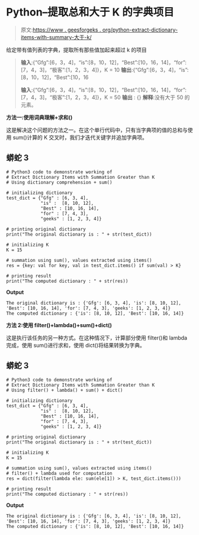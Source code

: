 # Python–提取总和大于 K 的字典项目

> 原文:[https://www . geesforgeks . org/python-extract-dictionary-items-with-summary-大于-k/](https://www.geeksforgeeks.org/python-extract-dictionary-items-with-summation-greater-than-k/)

给定带有值列表的字典，提取所有那些值加起来超过 k 的项目

> **输入**:{“Gfg”:[6，3，4]，“is”:[8，10，12]，“Best”:[10，16，14]，“for”:[7，4，3]，“极客”:[1，2，3，4]}，K = 10
> **输出**:{“Gfg”:[6，3，4]，“is”:[8，10，12]，“Best”:[10，16
> 
> **输入**:{“Gfg”:[6，3，4]，“is”:[8，10，12]，“Best”:[10，16，14]，“for”:[7，4，3]，“极客”:[1，2，3，4]}，K = 50
> **输出** : {}
> **解释**:没有大于 50 的元素。

**方法一:使用词典理解+求和()**

这是解决这个问题的方法之一。在这个单行代码中，只有当字典项的值的总和与使用 sum()计算的 K 交叉时，我们才迭代关键字并追加字典项。

## 蟒蛇 3

```
# Python3 code to demonstrate working of 
# Extract Dictionary Items with Summation Greater than K
# Using dictionary comprehension + sum()

# initializing dictionary
test_dict = {"Gfg" : [6, 3, 4], 
             "is" :  [8, 10, 12], 
             "Best" : [10, 16, 14],  
             "for" : [7, 4, 3], 
             "geeks" : [1, 2, 3, 4]}

# printing original dictionary
print("The original dictionary is : " + str(test_dict))

# initializing K 
K = 15

# summation using sum(), values extracted using items()
res = {key: val for key, val in test_dict.items() if sum(val) > K}

# printing result 
print("The computed dictionary : " + str(res)) 
```

**Output**

```
The original dictionary is : {'Gfg': [6, 3, 4], 'is': [8, 10, 12], 'Best': [10, 16, 14], 'for': [7, 4, 3], 'geeks': [1, 2, 3, 4]}
The computed dictionary : {'is': [8, 10, 12], 'Best': [10, 16, 14]}

```

**方法 2:使用 filter()+lambda()+sum()+dict()**

这是执行该任务的另一种方式。在这种情况下，计算部分使用 filter()和 lambda 完成，使用 sum()进行求和，使用 dict()将结果转换为字典。

## 蟒蛇 3

```
# Python3 code to demonstrate working of 
# Extract Dictionary Items with Summation Greater than K
# Using filter() + lambda() + sum() + dict()

# initializing dictionary
test_dict = {"Gfg" : [6, 3, 4], 
             "is" :  [8, 10, 12], 
             "Best" : [10, 16, 14],  
             "for" : [7, 4, 3], 
             "geeks" : [1, 2, 3, 4]}

# printing original dictionary
print("The original dictionary is : " + str(test_dict))

# initializing K 
K = 15

# summation using sum(), values extracted using items()
# filter() + lambda used for computation
res = dict(filter(lambda ele: sum(ele[1]) > K, test_dict.items()))

# printing result 
print("The computed dictionary : " + str(res)) 
```

**Output**

```
The original dictionary is : {'Gfg': [6, 3, 4], 'is': [8, 10, 12], 'Best': [10, 16, 14], 'for': [7, 4, 3], 'geeks': [1, 2, 3, 4]}
The computed dictionary : {'is': [8, 10, 12], 'Best': [10, 16, 14]}

```